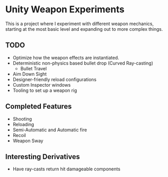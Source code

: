 # Unity Weapon Experiments

This is a project where I experiment with different weapon mechanics, starting at the most basic level and expanding out to more complex things.
## TODO

- Optimize how the weapon effects are instantiated.
- Deterministic non-physics based bullet drop (Curved Ray-casting)
  - Bullet Travel
- Aim Down Sight
- Designer-friendly reload configurations
- Custom Inspector windows
- Tooling to set up a weapon rig

## Completed Features
- Shooting
- Reloading
- Semi-Automatic and Automatic fire
- Recoil
- Weapon Sway

## Interesting Derivatives
- Have ray-casts return hit damageable components